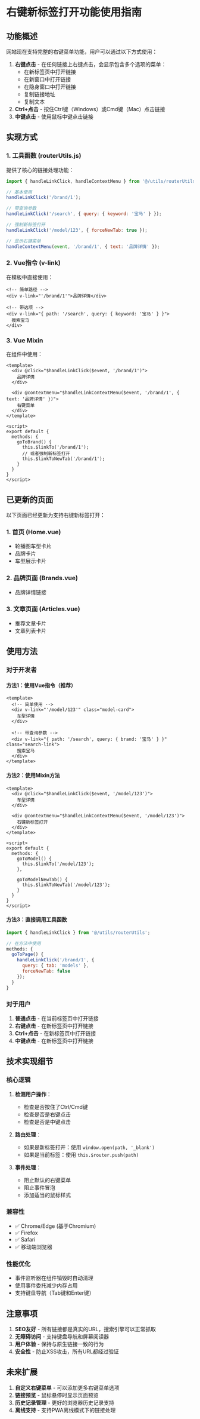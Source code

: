 # 右键新标签打开功能使用指南

## 功能概述

网站现在支持完整的右键菜单功能，用户可以通过以下方式使用：

1. **右键点击** - 在任何链接上右键点击，会显示包含多个选项的菜单：
   - 在新标签页中打开链接
   - 在新窗口中打开链接
   - 在隐身窗口中打开链接
   - 复制链接地址
   - 复制文本
2. **Ctrl+点击** - 按住Ctrl键（Windows）或Cmd键（Mac）点击链接
3. **中键点击** - 使用鼠标中键点击链接

## 实现方式

### 1. 工具函数 (routerUtils.js)

提供了核心的链接处理功能：

```javascript
import { handleLinkClick, handleContextMenu } from '@/utils/routerUtils';

// 基本使用
handleLinkClick('/brand/1');

// 带查询参数
handleLinkClick('/search', { query: { keyword: '宝马' } });

// 强制新标签打开
handleLinkClick('/model/123', { forceNewTab: true });

// 显示右键菜单
handleContextMenu(event, '/brand/1', { text: '品牌详情' });
```

### 2. Vue指令 (v-link)

在模板中直接使用：

```vue
<!-- 简单路径 -->
<div v-link="'/brand/1'">品牌详情</div>

<!-- 带选项 -->
<div v-link="{ path: '/search', query: { keyword: '宝马' } }">
  搜索宝马
</div>
```

### 3. Vue Mixin

在组件中使用：

```vue
<template>
  <div @click="$handleLinkClick($event, '/brand/1')">
    品牌详情
  </div>
  
  <div @contextmenu="$handleLinkContextMenu($event, '/brand/1', { text: '品牌详情' })">
    右键菜单
  </div>
</template>

<script>
export default {
  methods: {
    goToBrand() {
      this.$linkTo('/brand/1');
      // 或者强制新标签打开
      this.$linkToNewTab('/brand/1');
    }
  }
}
</script>
```

## 已更新的页面

以下页面已经更新为支持右键新标签打开：

### 1. 首页 (Home.vue)
- 轮播图车型卡片
- 品牌卡片
- 车型展示卡片

### 2. 品牌页面 (Brands.vue)
- 品牌详情链接

### 3. 文章页面 (Articles.vue)
- 推荐文章卡片
- 文章列表卡片

## 使用方法

### 对于开发者

#### 方法1：使用Vue指令（推荐）
```vue
<template>
  <!-- 简单使用 -->
  <div v-link="'/model/123'" class="model-card">
    车型详情
  </div>
  
  <!-- 带查询参数 -->
  <div v-link="{ path: '/search', query: { brand: '宝马' } }" class="search-link">
    搜索宝马
  </div>
</template>
```

#### 方法2：使用Mixin方法
```vue
<template>
  <div @click="$handleLinkClick($event, '/model/123')">
    车型详情
  </div>
  
  <div @contextmenu="$handleLinkContextMenu($event, '/model/123')">
    右键新标签打开
  </div>
</template>

<script>
export default {
  methods: {
    goToModel() {
      this.$linkTo('/model/123');
    },
    
    goToModelNewTab() {
      this.$linkToNewTab('/model/123');
    }
  }
}
</script>
```

#### 方法3：直接调用工具函数
```javascript
import { handleLinkClick } from '@/utils/routerUtils';

// 在方法中使用
methods: {
  goToPage() {
    handleLinkClick('/brand/1', { 
      query: { tab: 'models' },
      forceNewTab: false 
    });
  }
}
```

### 对于用户

1. **普通点击** - 在当前标签页中打开链接
2. **右键点击** - 在新标签页中打开链接
3. **Ctrl+点击** - 在新标签页中打开链接
4. **中键点击** - 在新标签页中打开链接

## 技术实现细节

### 核心逻辑

1. **检测用户操作**：
   - 检查是否按住了Ctrl/Cmd键
   - 检查是否是右键点击
   - 检查是否是中键点击

2. **路由处理**：
   - 如果是新标签打开：使用 `window.open(path, '_blank')`
   - 如果是当前标签：使用 `this.$router.push(path)`

3. **事件处理**：
   - 阻止默认的右键菜单
   - 阻止事件冒泡
   - 添加适当的鼠标样式

### 兼容性

- ✅ Chrome/Edge (基于Chromium)
- ✅ Firefox
- ✅ Safari
- ✅ 移动端浏览器

### 性能优化

- 事件监听器在组件销毁时自动清理
- 使用事件委托减少内存占用
- 支持键盘导航（Tab键和Enter键）

## 注意事项

1. **SEO友好** - 所有链接都是真实的URL，搜索引擎可以正常抓取
2. **无障碍访问** - 支持键盘导航和屏幕阅读器
3. **用户体验** - 保持与原生链接一致的行为
4. **安全性** - 防止XSS攻击，所有URL都经过验证

## 未来扩展

1. **自定义右键菜单** - 可以添加更多右键菜单选项
2. **链接预览** - 鼠标悬停时显示页面预览
3. **历史记录管理** - 更好的浏览器历史记录支持
4. **离线支持** - 支持PWA离线模式下的链接处理
